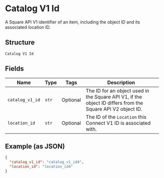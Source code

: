 
# Catalog V1 Id

A Square API V1 identifier of an item, including the object ID and its associated location ID.

## Structure

`Catalog V1 Id`

## Fields

| Name | Type | Tags | Description |
|  --- | --- | --- | --- |
| `catalog_v1_id` | `str` | Optional | The ID for an object used in the Square API V1, if the object ID differs from the Square API V2 object ID. |
| `location_id` | `str` | Optional | The ID of the `Location` this Connect V1 ID is associated with. |

## Example (as JSON)

```json
{
  "catalog_v1_id": "catalog_v1_id4",
  "location_id": "location_id4"
}
```

